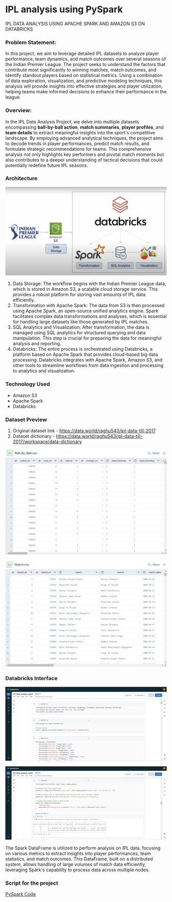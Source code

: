 # IPL analysis using PySpark
IPL DATA ANALYSIS USING APACHE SPARK AND AMAZON S3 ON DATABRICKS

### Problem Statement:
In this project, we aim to leverage detailed IPL datasets to analyze player performance, team dynamics, and match outcomes over several seasons of the Indian Premier League. The project seeks to understand the factors that contribute most significantly to winning matches, match outcomes, and identify standout players based on statistical metrics. Using a combination of data exploration, visualization, and predictive modeling techniques, this analysis will provide insights into effective strategies and player utilization, helping teams make informed decisions to enhance their performance in the league.

### Overview:
In the IPL Data Analysis Project, we delve into multiple datasets encompassing **ball-by-ball action**, **match summaries**, **player profiles**, and **team details** to extract meaningful insights into the sport's competitive landscape.
By employing advanced analytical techniques, the project aims to decode trends in player performances, predict match results, and formulate strategic recommendations for teams.
This comprehensive analysis not only highlights key performers and pivotal match moments but also contributes to a deeper understanding of tactical decisions that could potentially redefine future IPL seasons.

### Architecture
![Project Architecture](Architecture.png)

1. Data Storage: The workflow begins with the Indian Premier League data, which is stored in Amazon S3, a scalable cloud storage service. This provides a robust platform for storing vast amounts of IPL data efficiently.
2. Transformation with Apache Spark: The data from S3 is then processed using Apache Spark, an open-source unified analytics engine. Spark facilitates complex data transformations and analyses, which is essential for handling large datasets like those generated by IPL matches.
3. SQL Analytics and Visualization: After transformation, the data is managed using SQL analytics for structured querying and data manipulation. This step is crucial for preparing the data for meaningful analysis and reporting.
4. Databricks: The entire process is orchestrated using Databricks, a platform based on Apache Spark that provides cloud-based big data processing. Databricks integrates with Apache Spark, Amazon S3, and other tools to streamline workflows from data ingestion and processing to analytics and visualization.

### Technology Used
* Amazon S3
* Apache Spark
* Databricks

### Dataset Preview
1. Original dataset link - https://data.world/raghu543/ipl-data-till-2017
2. Dataset dictionary - https://data.world/raghu543/ipl-data-till-2017/workspace/data-dictionary

![Ball_By_Ball](BallByBallDataset.PNG)

![Match](MatchDataset.PNG)

### Databricks Interface
![Databricks](databricks.PNG)

![DatabricksPySpark](databricksPyspark.PNG)

The Spark DataFrame is utilized to perform analysis on IPL data, focusing on various metrics to extract insights into player performances, team statistics, and match outcomes. This DataFrame, built on a distributed system, allows handling of large volumes of match data efficiently, leveraging Spark's capability to process data across multiple nodes.

### Script for the project
[PySpark Code](ipl_data_analysis_spark.ipynb)
